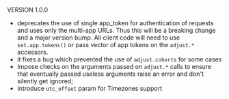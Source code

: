 VERSION 1.0.0

* deprecates the use of single app_token for authentication of requests and uses only the multi-app URLs. Thus this will be a breaking change and a major version bump. All client code will need to use `set.app.tokens()` or pass vector of app tokens on the `adjust.*` accessors.
* it fixes a bug which prevented the use of `adjust.cohorts` for some cases
* Impose checks on the arguments passed on `adjust.*` calls to ensure that eventually passed useless arguments raise an error and don't silently get ignored;
* Introduce `utc_offset` param for Timezones support

